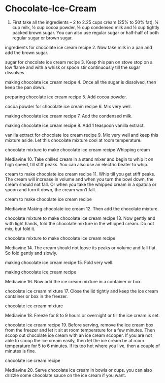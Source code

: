 # Chocolate-Ice-Cream
1. First take all the ingredients – 2 to 2.25 cups cream (25% to 50% fat), ¼ cup milk, ½ cup cocoa powder, ½ cup condensed milk and ½ cup tightly packed brown sugar. You can also use regular sugar or half-half of both regular sugar or brown sugar.

ingredients for chocolate ice cream recipe
2. Now take milk in a pan and add the brown sugar.

sugar for chocolate ice cream recipe
3. Keep this pan on stove stop on a low flame and with a whisk or spoon stir continuously till the sugar dissolves.

making chocolate ice cream recipe
4. Once all the sugar is dissolved, then keep the pan down.

preparing chocolate ice cream recipe
5. Add cocoa powder.

cocoa powder for chocolate ice cream recipe
6. Mix very well.

making chocolate ice cream recipe
7. Add the condensed milk.

making chocolate ice cream recipe
8. Add 1 teaspoon vanilla extract.

vanilla extract for chocolate ice cream recipe
9. Mix very well and keep this mixture aside. Let this chocolate mixture cool at room temperature.

chocolate mixture to make chocolate ice cream recipe
Whipping cream



Mediavine
10. Take chilled cream in a stand mixer and begin to whip it on high speed, till stiff peaks. You can also use an electric beater to whip.

cream to make chocolate ice cream recipe
11. Whip till you get stiff peaks. The cream will increase in volume and when you turn the bowl down, the cream should not fall. Or when you take the whipped cream in a spatula or spoon and turn it down, the cream won’t fall.

cream to make chocolate ice cream recipe


Mediavine
Making chocolate ice cream
12. Then add the chocolate mixture.

chocolate mixture to make chocolate ice cream recipe
13. Now gently and with light hands, fold the chocolate mixture in the whipped cream. Do not mix, but fold it.

chocolate mixture to make chocolate ice cream recipe


Mediavine
14. The cream should not loose its peaks or volume and fall flat. So fold gently and slowly.

making chocolate ice cream recipe
15. Fold very well.

making chocolate ice cream recipe


Mediavine
16. Now add the ice cream mixture in a container or box.

chocolate ice cream mixture
17. Close the lid tightly and keep the ice cream container or box in the freezer.

chocolate ice cream mixture


Mediavine
18. Freeze for 8 to 9 hours or overnight or till the ice cream is set.

chocolate ice cream recipe
19. Before serving, remove the ice cream box from the freezer and let it sit at room temperature for a few minutes. Then scoop out chocolate ice cream with an ice cream scooper. If you are not able to scoop the ice cream easily, then let the ice cream be at room temperature for 5 to 6 minutes. If its too hot where you live, then a couple of minutes is fine.

chocolate ice cream recipe


Mediavine
20. Serve chocolate ice cream in bowls or cups. you can also drizzle some chocolate sauce on the ice cream if you want.

